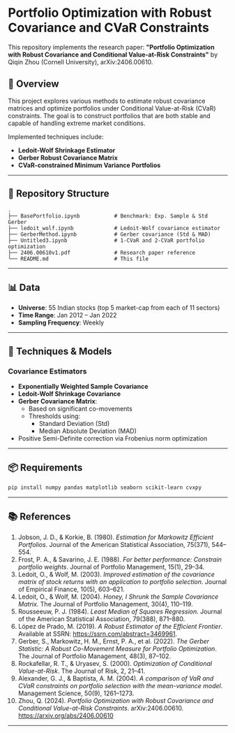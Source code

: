 # Portfolio Optimization with Robust Covariance and CVaR Constraints

This repository implements the research paper: 
**"Portfolio Optimization with Robust Covariance and Conditional Value-at-Risk Constraints"** by Qiqin Zhou (Cornell University), arXiv:2406.00610.

## 🧠 Overview

This project explores various methods to estimate robust covariance matrices and optimize portfolios under Conditional Value-at-Risk (CVaR) constraints. The goal is to construct portfolios that are both stable and capable of handling extreme market conditions.

Implemented techniques include:

- **Ledoit-Wolf Shrinkage Estimator**
- **Gerber Robust Covariance Matrix**
- **CVaR-constrained Minimum Variance Portfolios**

---

## 📁 Repository Structure

```
.
├── BasePortfolio.ipynb           # Benchmark: Exp. Sample & Std Gerber
├── ledoit_wolf.ipynb             # Ledoit-Wolf covariance estimator
├── GerberMethod.ipynb            # Gerber covariance (Std & MAD)
├── Untitled3.ipynb               # 1-CVaR and 2-CVaR portfolio optimization
├── 2406.00610v1.pdf              # Research paper reference
└── README.md                     # This file
```

---

## 📊 Data

- **Universe**: 55 Indian stocks (top 5 market-cap from each of 11 sectors)
- **Time Range**: Jan 2012 – Jan 2022
- **Sampling Frequency**: Weekly
---

## 🔧 Techniques & Models

### Covariance Estimators

- **Exponentially Weighted Sample Covariance**
- **Ledoit-Wolf Shrinkage Covariance**
- **Gerber Covariance Matrix**:
  - Based on significant co-movements
  - Thresholds using:
    - Standard Deviation (Std)
    - Median Absolute Deviation (MAD)
- Positive Semi-Definite correction via Frobenius norm optimization
---


## 📦 Requirements

```bash
pip install numpy pandas matplotlib seaborn scikit-learn cvxpy
```

---

## 📚 References

1. Jobson, J. D., & Korkie, B. (1980). *Estimation for Markowitz Efficient Portfolios*. Journal of the American Statistical Association, 75(371), 544–554.
2. Frost, P. A., & Savarino, J. E. (1988). *For better performance: Constrain portfolio weights*. Journal of Portfolio Management, 15(1), 29–34.
3. Ledoit, O., & Wolf, M. (2003). *Improved estimation of the covariance matrix of stock returns with an application to portfolio selection*. Journal of Empirical Finance, 10(5), 603–621.
4. Ledoit, O., & Wolf, M. (2004). *Honey, I Shrunk the Sample Covariance Matrix*. The Journal of Portfolio Management, 30(4), 110–119.
5. Rousseeuw, P. J. (1984). *Least Median of Squares Regression*. Journal of the American Statistical Association, 79(388), 871–880.
6. López de Prado, M. (2019). *A Robust Estimator of the Efficient Frontier*. Available at SSRN: https://ssrn.com/abstract=3469961.
7. Gerber, S., Markowitz, H. M., Ernst, P. A., et al. (2022). *The Gerber Statistic: A Robust Co-Movement Measure for Portfolio Optimization*. The Journal of Portfolio Management, 48(3), 87–102.
8. Rockafellar, R. T., & Uryasev, S. (2000). *Optimization of Conditional Value-at-Risk*. The Journal of Risk, 2, 21–41.
9. Alexander, G. J., & Baptista, A. M. (2004). *A comparison of VaR and CVaR constraints on portfolio selection with the mean-variance model*. Management Science, 50(9), 1261–1273.
10. Zhou, Q. (2024). *Portfolio Optimization with Robust Covariance and Conditional Value-at-Risk Constraints*. arXiv:2406.00610. https://arxiv.org/abs/2406.00610

---
